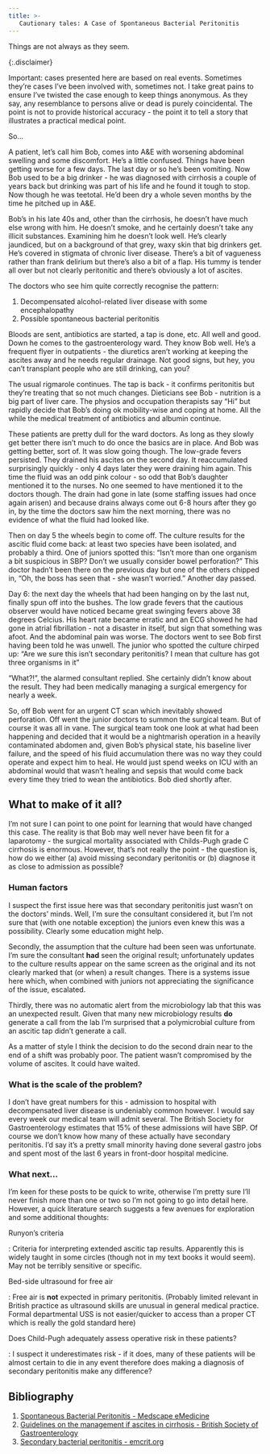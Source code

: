 ```yaml
---
title: >-
   Cautionary tales: A Case of Spontaneous Bacterial Peritonitis
---
```


Things are not always as they seem.

{:.disclaimer}

Important: cases presented here are based on real events. Sometimes they’re cases I’ve been involved with, sometimes not. I take great pains to ensure I’ve twisted the case enough to keep things anonymous. As they say, any resemblance to persons alive or dead is purely coincidental. The point is not to provide historical accuracy - the point it to tell a story that illustrates a practical medical point.

So...

A patient, let’s call him Bob, comes into A&E with worsening abdominal swelling and some discomfort. He’s a little confused. Things have been getting worse for a few days. The last day or so he’s been vomiting. Now Bob used to be a big drinker - he was diagnosed with cirrhosis a couple of years back but drinking was part of his life and he found it tough to stop. Now though he was teetotal. He’d been dry a whole seven months by the time he pitched up in A&E.

Bob’s in his late 40s and, other than the cirrhosis, he doesn’t have much else wrong with him. He doesn’t smoke, and he certainly doesn’t take any illicit substances. Examining him he doesn’t look well. He’s clearly jaundiced, but on a background of that grey, waxy skin that big drinkers get. He’s covered in stigmata of chronic liver disease. There’s a bit of vagueness rather than frank delirium but there’s also a bit of a flap. His tummy is tender all over but not clearly peritonitic and there’s obviously a lot of ascites.

The doctors who see him quite correctly recognise the pattern:

1. Decompensated alcohol-related liver disease with some encephalopathy
2. Possible spontaneous bacterial peritonitis

Bloods are sent, antibiotics are started, a tap is done, etc. All well and good. Down he comes to the gastroenterology ward. They know Bob well. He’s a frequent flyer in outpatients - the diuretics aren’t working at keeping the ascites away and he needs regular drainage. Not good signs, but hey, you can’t transplant people who are still drinking, can you?

The usual rigmarole continues. The tap is back - it confirms peritonitis but they’re treating that so not much changes. Dieticians see Bob - nutrition is a big part of liver care. The physios and occupation therapists say “Hi” but rapidly decide that Bob’s doing ok mobility-wise and coping at home. All the while the medical treatment of antibiotics and albumin continue.

These patients are pretty dull for the ward doctors. As long as they slowly get better there isn’t much to do once the basics are in place. And Bob was getting better, sort of. It was slow going though. The low-grade fevers persisted. They drained his ascites on the second day. It reaccumulated surprisingly quickly - only 4 days later they were draining him again. This time the fluid was an odd pink colour - so odd that Bob’s daughter mentioned it to the nurses. No one seemed to have mentioned it to the doctors though. The drain had gone in late (some staffing issues had once again arisen) and because drains always come out 6-8 hours after they go in, by the time the doctors saw him the next morning, there was no evidence of what the fluid had looked like.

Then on day 5 the wheels begin to come off. The culture results for the ascitic fluid come back: at least two species have been isolated, and probably a third. One of juniors spotted this: “Isn’t more than one organism a bit suspicious in SBP? Don’t we usually consider bowel perforation?” This doctor hadn’t been there on the previous day but one of the others chipped in, “Oh, the boss has seen that - she wasn’t worried.” Another day passed.

Day 6: the next day the wheels that had been hanging on by the last nut, finally spun off into the bushes. The low grade fevers that the cautious observer would have noticed became great swinging fevers above 38 degrees Celcius. His heart rate became erratic and an ECG showed he had gone in atrial fibrillation - not a disaster in itself, but sign that something was afoot. And the abdominal pain was worse. The doctors went to see Bob first having been told he was unwell. The junior who spotted the culture chirped up: “Are we sure this isn’t secondary peritonitis? I mean that culture has got three organisms in it”

“What?!”, the alarmed consultant replied. She certainly didn’t know about the result. They had been medically managing a surgical emergency for nearly a week.

So, off Bob went for an urgent CT scan which inevitably showed perforation. Off went the junior doctors to summon the surgical team. But of course it was all in vane. The surgical team took one look at what had been happening and decided that it would be a nightmarish operation in a heavily contaminated abdomen and, given Bob’s physical state, his baseline liver failure, and the speed of his fluid accumulation there was no way they could operate and expect him to heal. He would just spend weeks on ICU with an abdominal would that wasn’t healing and sepsis that would come back every time they tried to wean the antibiotics. Bob died shortly after.

## What to make of it all?

I’m not sure I can point to one point for learning that would have changed this case. The reality is that Bob may well never have been fit for a laparotomy - the surgical mortality associated with Childs-Pugh grade C cirrhosis is enormous. However, that’s not really the point - the question is, how do we either (a) avoid missing secondary peritonitis or (b) diagnose it as close to admission as possible?

### Human factors

I suspect the first issue here was that secondary peritonitis just wasn’t on the doctors’ minds. Well, I’m sure the consultant considered it, but I’m not sure that (with one notable exception) the juniors even knew this was a possibility. Clearly some education might help.

Secondly, the assumption that the culture had been seen was unfortunate. I’m sure the consultant **had** seen the original result; unfortunately updates to the culture results appear on the same screen as the original and its not clearly marked that (or when) a result changes. There is a systems issue here which, when combined with juniors not appreciating the significance of the issue, escalated.

Thirdly, there was no automatic alert from the microbiology lab that this was an unexpected result. Given that many new microbiology results **do** generate a call from the lab I’m surprised that a polymicrobial culture from an ascitic tap didn’t generate a call.

As a matter of style I think the decision to do the second drain near to the end of a shift was probably poor. The patient wasn’t compromised by the volume of ascites. It could have waited.

### What is the scale of the problem?

I don’t have great numbers for this - admission to hospital with decompensated liver disease is undeniably common however. I would say every week our medical team will admit several. The British Society for Gastroenterology estimates that 15% of these admissions will have SBP. Of course we don’t know how many of these actually have secondary peritonitis. I’d say it’s a pretty small minority having done several gastro jobs and spent most of the last 6 years in front-door hospital medicine.

### What next...

I’m keen for these posts to be quick to write, otherwise I’m pretty sure I’ll never finish more than one or two so I’m not going to go into detail here. However, a quick literature search suggests a few avenues for exploration and some additional thoughts:

Runyon’s criteria

: Criteria for interpreting extended ascitic tap results. Apparently this is widely taught in some circles (though not in my text books it would seem). May not be terribly sensitive or specific.

Bed-side ultrasound for free air

: Free air is **not** expected in primary peritonitis. (Probably limited relevant in British practice as ultrasound skills are unusual in general medical practice. Formal departmental USS is not easier/quicker to access than a proper CT which is really the gold standard here)

Does Child-Pugh adequately assess operative risk in these patients?

: I suspect it underestimates risk - if it does, many of these patients will be almost certain to die in any event therefore does making a diagnosis of secondary peritonitis make any difference?

## Bibliography

1. [Spontaneous Bacterial Peritonitis - Medscape eMedicine](https://emedicine.medscape.com/article/789105)
2. [Guidelines on the management if ascites in cirrhosis - British Society of Gastroenterology](https://www.bsg.org.uk/resource/bsg-guidelines-on-the-management-of-ascites-in-cirrhosis.html)
3. [Secondary bacterial peritonitis - emcrit.org](https://emcrit.org/pulmcrit/secondary-bacterial-peritonitis/)

